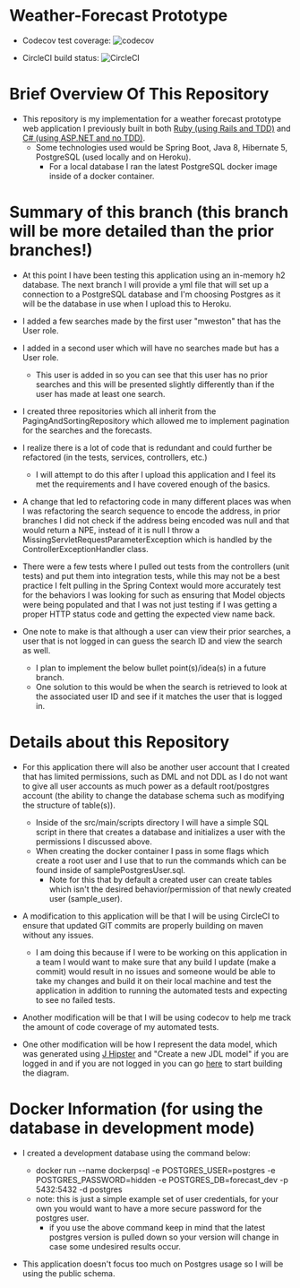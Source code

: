 # Weather-Forecast Prototype
- Codecov test coverage:
![codecov](https://codecov.io/gh/ttran9/tt-forecast-spring/branch/displaying-forecasts/graph/badge.svg)
    
- CircleCI build status:
![CircleCI](https://circleci.com/gh/ttran9/tt-forecast-spring.svg?style=svg)

# Brief Overview Of This Repository

- This repository is my implementation for a weather forecast prototype web application I previously
built in both [Ruby (using Rails and TDD)](https://github.com/ttran9/rails-weather-forecast) and 
[C# (using ASP.NET and no TDD)](https://github.com/ttran9/weather-forecast-aspnet).
    - Some technologies used would be Spring Boot, Java 8, Hibernate 5, PostgreSQL (used locally and 
    on Heroku).
        - For a local database I ran the latest PostgreSQL docker image inside of a docker container.

# Summary of this branch (this branch will be more detailed than the prior branches!)

- At this point I have been testing this application using an in-memory h2 database. The next 
branch I will provide a yml file that will set up a connection to a PostgreSQL database and I'm 
choosing Postgres as it will be the database in use when I upload this to Heroku.

- I added a few searches made by the first user "mweston" that has the User role.

- I added in a second user which will have no searches made but has a User role.
    - This user is added in so you can see that this user has no prior searches and this will be 
    presented slightly differently than if the user has made at least one search.
    
- I created three repositories which all inherit from the PagingAndSortingRepository which allowed
 me to implement pagination for the searches and the forecasts.  
 
- I realize there is a lot of code that is redundant and could further be refactored (in the 
tests, services, controllers, etc.)
    - I will attempt to do this after I upload this application and I feel its met the 
    requirements and I have covered enough of the basics. 
    
- A change that led to refactoring code in many different places was when I was 
refactoring  the search sequence to encode the address, in prior branches I did not check if the 
address being encoded was null and that would return a NPE, instead of it is null I throw a MissingServletRequestParameterException
which is handled by the ControllerExceptionHandler class.
    
- There were a few tests where I pulled out tests from the controllers (unit tests) and put them 
into integration tests, while this may not be a best practice I felt pulling in the Spring Context 
would more accurately test for the behaviors I was looking for such as ensuring that Model 
objects were being populated and that I was not just testing if I was getting a proper HTTP status
 code and getting the expected view name back.
 
- One note to make is that although a user can view their prior searches, a user that is not 
logged in can guess the search ID and view the search as well.
    - I plan to implement the below bullet point(s)/idea(s) in a future branch.
    - One solution to this would be when the search is retrieved to look at the associated user 
    ID and see if it matches the user that is logged in. 
     
# Details about this Repository

- For this application there will also be another user account that I created that has limited 
permissions, such as DML and not DDL as I do not want to give all user accounts as much power as 
a default root/postgres account (the ability to change the database schema such as modifying the 
structure of table(s)).
    - Inside of the src/main/scripts directory I will have a simple SQL script in there that creates
    a database and initializes a user with the permissions I discussed above.
    - When creating the docker container I pass in some flags which create a root user and I use 
    that to run the commands which can be found inside of samplePostgresUser.sql.
        - Note for this that by default a created user can create tables which isn't the desired 
        behavior/permission of that newly created user (sample_user).

- A modification to this application will be that I will be using CircleCI to ensure that updated 
GIT commits are properly building on maven without any issues.
    - I am doing this because if I were to be working on this application in a team I would want to 
    make sure that any build I update (make a commit) would result in no issues and someone would
    be able to take my changes and build it on their local machine and test the application in 
    addition to running the automated tests and expecting to see no failed tests.
    
- Another modification will be that I will be using codecov to help me track the amount of code 
coverage of my automated tests.

- One other modification will be how I represent the data model, which was generated using
[J Hipster](https://start.jhipster.tech/#/design-entities) and "Create a new JDL model" if you are 
logged in and if you are not logged in you can go [here](https://start.jhipster.tech/jdl-studio/)
to start building the diagram.

# Docker Information (for using the database in development mode)

- I created a development database using the command below:
    - docker run --name dockerpsql -e POSTGRES_USER=postgres -e POSTGRES_PASSWORD=hidden -e 
    POSTGRES_DB=forecast_dev -p 5432:5432 -d postgres
    - note: this is just a simple example set of user credentials, for your own you would want to 
    have a more secure password for the postgres user.
        - if you use the above command keep in mind that the latest postgres version is pulled down 
        so your version will change in case some undesired results occur.

- This application doesn't focus too much on Postgres usage so I will be using the public schema.

